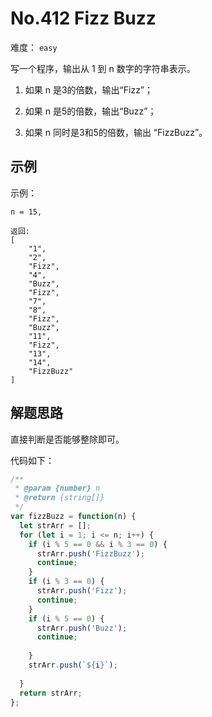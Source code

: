 # No.412 Fizz Buzz

难度： `easy`

写一个程序，输出从 1 到 n 数字的字符串表示。

1. 如果 n 是3的倍数，输出“Fizz”；

2. 如果 n 是5的倍数，输出“Buzz”；

3. 如果 n 同时是3和5的倍数，输出 “FizzBuzz”。

## 示例


示例：

```
n = 15,

返回:
[
    "1",
    "2",
    "Fizz",
    "4",
    "Buzz",
    "Fizz",
    "7",
    "8",
    "Fizz",
    "Buzz",
    "11",
    "Fizz",
    "13",
    "14",
    "FizzBuzz"
]

```

## 解题思路

直接判断是否能够整除即可。

代码如下：

```javascript
/**
 * @param {number} n
 * @return {string[]}
 */
var fizzBuzz = function(n) {
  let strArr = [];
  for (let i = 1; i <= n; i++) {
    if (i % 5 == 0 && i % 3 == 0) {
      strArr.push('FizzBuzz');
      continue;
    }
    if (i % 3 == 0) {
      strArr.push('Fizz');
      continue;
    } 
    if (i % 5 == 0) {
      strArr.push('Buzz');
      continue;
      
    }
    strArr.push(`${i}`);
    
  }
  return strArr;
};
```

